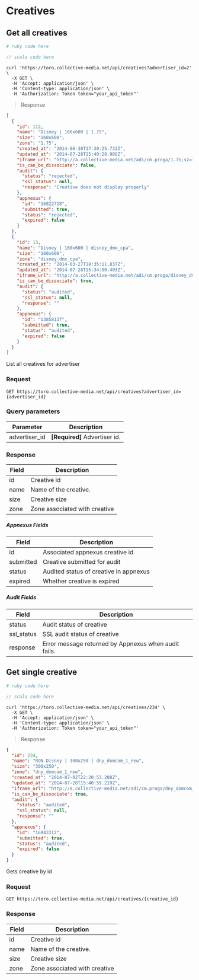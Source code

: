 # Creatives

## Get all creatives

```ruby
# ruby code here
```

```scala
// scala code here
```


```shell
curl 'https://toro.collective-media.net/api/creatives?advertiser_id=2' \
  -X GET \
  -H 'Accept: application/json' \
  -H 'Content-type: application/json' \
  -H 'Authorization: Token token="your_api_token"'
```



> Response

```json
[
  {
    "id": 112,
    "name": "Disney | 160x600 | 1.75",
    "size": "160x600",
    "zone": "1.75",
    "created_at": "2014-06-30T17:30:25.732Z",
    "updated_at": "2014-07-28T15:40:28.980Z",
    "iframe_url": "http://a.collective-media.net/adi/cm.proga/1.75;sz=160x600;tgt=1.75${STRATEGY_TGT};st_id=${STRATEGY_ID};auc_id=${AUCTION_ID};axi=${USER_ID};xcamp=${PUBLISHER_ID};xchan=${SELLER_MEMBER_ID};xurl=${REFERER_URL_ENC};click=${CLICK_URL};ord=${CACHEBUSTER};segs=${SEGMENT_TGT};",
    "is_can_be_dissociate": false,
    "audit": {
      "status": "rejected",
      "ssl_status": null,
      "response": "Creative does not display properly"
    },
    "appnexus": {
      "id": "16822718",
      "submitted": true,
      "status": "rejected",
      "expired": false
    }
  },
  {
    "id": 13,
    "name": "Disney | 160x600 | disney_dmx_cpa",
    "size": "160x600",
    "zone": "disney_dmx_cpa",
    "created_at": "2014-03-27T18:35:11.837Z",
    "updated_at": "2014-07-28T15:34:50.403Z",
    "iframe_url": "http://a.collective-media.net/adi/cm.proga/disney_dmx_cpa;sz=160x600;tgt=disney_dmx_cpa${STRATEGY_TGT};st_id=${STRATEGY_ID};auc_id=${AUCTION_ID};axi=${USER_ID};xcamp=${PUBLISHER_ID};xchan=${SELLER_MEMBER_ID};xurl=${REFERER_URL_ENC};click=${CLICK_URL};ord=${CACHEBUSTER};segs=${SEGMENT_TGT};",
    "is_can_be_dissociate": true,
    "audit": {
      "status": "audited",
      "ssl_status": null,
      "response": ""
    },
    "appnexus": {
      "id": "13858137",
      "submitted": true,
      "status": "audited",
      "expired": false
    }
  }
]
```

List all creatives for advertiser

### Request

`GET https://toro.collective-media.net/api/creatives?advertiser_id={advertiser_id}`

### Query parameters

Parameter | Description
--------- | -----------
advertiser_id | **[Required]** Advertiser id.

### Response

Field | Description
--------- | -----------
id | Creative id
name | Name of the creative.
size | Creative size
zone | Zone associated with creative


##### Appnexus Fields

Field | Description
--------- | -----------
id | Associated appnexus creative id
submitted | Creative submitted for audit
status | Audited status of creative in appnexus
expired | Whether creative is expired

##### Audit Fields

Field | Description
--------- | -----------
status | Audit status of creative
ssl_status | SSL audit status of creative
response | Error message returned by Appnexus when audit fails.

## Get single creative

```ruby
# ruby code here
```

```scala
// scala code here
```

```shell
curl 'https://toro.collective-media.net/api/creatives/234' \
  -X GET \
  -H 'Accept: application/json' \
  -H 'Content-type: application/json' \
  -H 'Authorization: Token token="your_api_token"'
```

> Response

```json
{
  "id": 234,
  "name": "RON Disney | 300x250 | dny_domcom_1_new",
  "size": "300x250",
  "zone": "dny_domcom_1_new",
  "created_at": "2014-07-02T22:20:53.208Z",
  "updated_at": "2014-07-28T15:40:59.219Z",
  "iframe_url": "http://a.collective-media.net/adi/cm.proga/dny_domcom_1_new;sz=300x250;tgt=dny_domcom_1_new${STRATEGY_TGT};st_id=${STRATEGY_ID};auc_id=${AUCTION_ID};axi=${USER_ID};xcamp=${PUBLISHER_ID};xchan=${SELLER_MEMBER_ID};xurl=${REFERER_URL_ENC};click=${CLICK_URL};ord=${CACHEBUSTER};segs=${SEGMENT_TGT};",
  "is_can_be_dissociate": true,
  "audit": {
    "status": "audited",
    "ssl_status": null,
    "response": ""
  },
  "appnexus": {
    "id": "16943312",
    "submitted": true,
    "status": "audited",
    "expired": false
  }
}
```

Gets creative by id

### Request

`GET https://toro.collective-media.net/api/creatives/{creative_id}`

### Response

Field | Description
--------- | -----------
id | Creative id
name | Name of the creative.
size | Creative size
zone | Zone associated with creative
